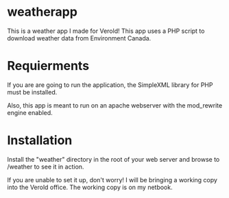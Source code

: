 weatherapp
==========

This is a weather app I made for Verold!  This app uses a PHP script to 
download weather data from Environment Canada.

Requierments 
==========

If you are are going to run the application, the SimpleXML library for PHP
must be installed. 

Also, this app is meant to run on an apache webserver with the mod\_rewrite
engine enabled.

Installation
==========

Install the "weather" directory in the root of your web
server and browse to /weather to see it in action.

If you are unable to set it up, don't worry! I will be bringing a working
copy into the Verold office. The working copy is on my netbook.
